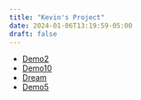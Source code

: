 ```yaml
---
title: "Kevin's Project"
date: 2024-01-06T13:19:59-05:00
draft: false
---
```


- [Demo2](./demo2/)
- [Demo10](./demo10/)
- [Dream](./dream/)
- [Demo5](./demo5/)